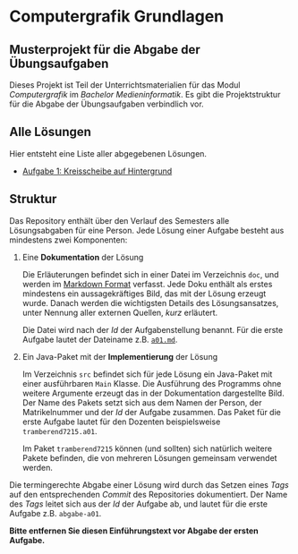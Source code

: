 # Computergrafik Grundlagen

## Musterprojekt für die Abgabe der Übungsaufgaben

Dieses Projekt ist Teil der Unterrichtsmaterialien für das Modul *Computergrafik* im *Bachelor Medieninformatik*. Es gibt die Projektstruktur für die Abgabe der Übungsaufgaben verbindlich vor.

## Alle Lösungen

Hier entsteht eine Liste aller abgegebenen Lösungen.

-   [Aufgabe 1: Kreisscheibe auf Hintergrund](doc/a01.md)

## Struktur

Das Repository enthält über den Verlauf des Semesters alle Lösungsabgaben für eine Person. Jede Lösung einer Aufgabe besteht aus mindestens zwei Komponenten:

1.  Eine **Dokumentation** der Lösung

    Die Erläuterungen befindet sich in einer Datei im Verzeichnis `doc`, und werden im [Markdown Format](https://daringfireball.net/projects/markdown/) verfasst. Jede Doku enthält als erstes mindestens ein aussagekräftiges Bild, das mit der Lösung erzeugt wurde. Danach werden die wichtigsten Details des Lösungsansatzes, unter Nennung aller externen Quellen, *kurz* erläutert.

    Die Datei wird nach der *Id* der Aufgabenstellung benannt. Für die erste Aufgabe lautet der Dateiname z.B. [`a01.md`](doc/a01.md).

2.  Ein Java-Paket mit der **Implementierung** der Lösung

    Im Verzeichnis `src` befindet sich für jede Lösung ein Java-Paket mit einer ausführbaren `Main` Klasse. Die Ausführung des Programms ohne weitere Argumente erzeugt das in der Dokumentation dargestellte Bild. Der Name des Pakets setzt sich aus dem Namen der Person, der Matrikelnummer und der *Id* der Aufgabe zusammen. Das Paket für die erste Aufgabe lautet für den Dozenten beispielsweise `tramberend7215.a01`.

    Im Paket `tramberend7215` können (und sollten) sich natürlich weitere Pakete befinden, die von mehreren Lösungen gemeinsam verwendet werden.

Die termingerechte Abgabe einer Lösung wird durch das Setzen eines *Tags* auf den entsprechenden *Commit* des Repositories dokumentiert. Der Name des *Tags* leitet sich aus der *Id* der Aufgabe ab, und lautet für die erste Aufgabe z.B. `abgabe-a01`.

**Bitte entfernen Sie diesen Einführungstext vor Abgabe der ersten Aufgabe.**

<!-- vim: set spelllang=de: -->
